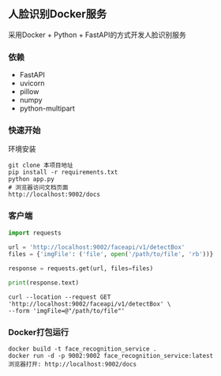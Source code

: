## 人脸识别Docker服务
采用Docker + Python + FastAPI的方式开发人脸识别服务

### 依赖

- FastAPI
- uvicorn
- pillow
- numpy
- python-multipart

### 快速开始

环境安装
```shell
git clone 本项目地址
pip install -r requirements.txt
python app.py
# 浏览器访问文档页面
http://localhost:9002/docs
```


### 客户端

```python
import requests

url = 'http://localhost:9002/faceapi/v1/detectBox'
files = {'imgFile': ('file', open('/path/to/file', 'rb'))}

response = requests.get(url, files=files)

print(response.text)

```

```shell
curl --location --request GET 'http://localhost:9002/faceapi/v1/detectBox' \
--form 'imgFile=@"/path/to/file"'
```

### Docker打包运行

```shell
docker build -t face_recognition_service .
docker run -d -p 9002:9002 face_recognition_service:latest
浏览器打开: http://localhost:9002/docs
```